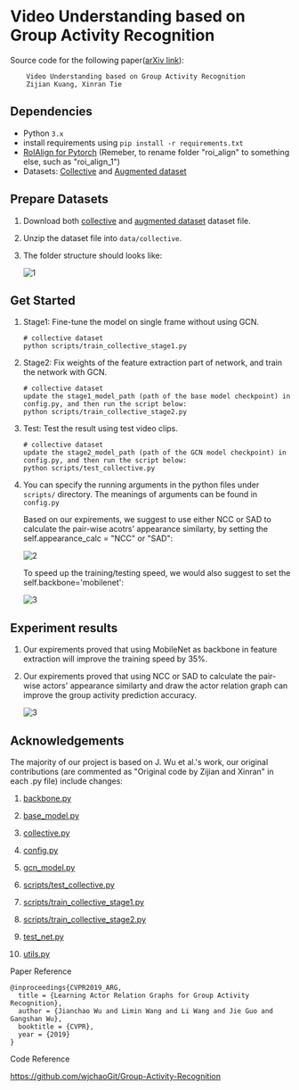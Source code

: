 
# Video Understanding based on Group Activity Recognition

Source code for the following paper([arXiv link](https://arxiv.org/abs/2010.12968)):

        Video Understanding based on Group Activity Recognition
        Zijian Kuang, Xinran Tie



## Dependencies

- Python `3.x`
- install requirements using `pip install -r requirements.txt`
- [RoIAlign for Pytorch](https://github.com/longcw/RoIAlign.pytorch) (Remeber, to rename folder "roi_align" to something else, such as "roi_align_1")
- Datasets: [Collective](http://vhosts.eecs.umich.edu/vision//activity-dataset.html) and [Augmented dataset](http://vhosts.eecs.umich.edu/vision//activity-dataset.html)



## Prepare Datasets

1. Download both [collective](http://vhosts.eecs.umich.edu/vision//ActivityDataset.zip) and [augmented dataset](http://vhosts.eecs.umich.edu/vision//ActivityDataset2.tar.gz) dataset file.
2. Unzip the dataset file into `data/collective`.
3. The folder structure should looks like: 

   ![1](https://github.com/kuangzijian/Group-Activity-Recognition/blob/master/read_me_pictures/folder_structure.png)



## Get Started

1. Stage1: Fine-tune the model on single frame without using GCN.

    ```shell    
    # collective dataset
    python scripts/train_collective_stage1.py
    ```

2. Stage2: Fix weights of the feature extraction part of network, and train the network with GCN.

    ```shell
    # collective dataset
    update the stage1_model_path (path of the base model checkpoint) in config.py, and then run the script below:
    python scripts/train_collective_stage2.py
    ```

3. Test: Test the result using test video clips.
    ```shell
    # collective dataset
    update the stage2_model_path (path of the GCN model checkpoint) in config.py, and then run the script below:
    python scripts/test_collective.py
    ```
    
4. You can specify the running arguments in the python files under `scripts/` directory. The meanings of arguments can be found in `config.py`
   
   Based on our expirements, we suggest to use either NCC or SAD to calculate the pair-wise acotrs' appearance similarty, by setting the self.appearance_calc = "NCC" or "SAD":
      
   ![2](https://github.com/kuangzijian/Group-Activity-Recognition/blob/master/read_me_pictures/appearance_calc.png)

   To speed up the training/testing speed, we would also suggest to set the self.backbone='mobilenet':
   
   ![3](https://github.com/kuangzijian/Group-Activity-Recognition/blob/master/read_me_pictures/back_bone.png)
   
## Experiment results
   
1. Our expirements proved that using MobileNet as backbone in feature extraction will improve the training speed by 35%.

2. Our expirements proved that using NCC or SAD to calculate the pair-wise actors' appearance similarty and draw the actor relation graph can improve the group activity prediction accuracy.

   ![3](https://github.com/kuangzijian/Group-Activity-Recognition/blob/master/read_me_pictures/experiments.png)

## Acknowledgements


The majority of our project is based on J. Wu et al.'s work, our original contributions (are commented as "Original code by Zijian and Xinran" in each .py file) include changes:    
1. [backbone.py](https://github.com/kuangzijian/UAlberta-Multimedia-Master-Program-Group-Activity-Recognition/blob/master/backbone.py)

2. [base_model.py](https://github.com/kuangzijian/UAlberta-Multimedia-Master-Program-Group-Activity-Recognition/blob/master/base_model.py)

3. [collective.py](https://github.com/kuangzijian/UAlberta-Multimedia-Master-Program-Group-Activity-Recognition/blob/master/collective.py)

4. [config.py](https://github.com/kuangzijian/UAlberta-Multimedia-Master-Program-Group-Activity-Recognition/blob/master/config.py)

5. [gcn_model.py](https://github.com/kuangzijian/UAlberta-Multimedia-Master-Program-Group-Activity-Recognition/blob/master/gcn_model.py)

6. [scripts/test_collective.py](https://github.com/kuangzijian/UAlberta-Multimedia-Master-Program-Group-Activity-Recognition/blob/master/scripts/test_collective.py)

7. [scripts/train_collective_stage1.py](https://github.com/kuangzijian/UAlberta-Multimedia-Master-Program-Group-Activity-Recognition/blob/master/scripts/train_collective_stage1.py)

8. [scripts/train_collective_stage2.py](https://github.com/kuangzijian/UAlberta-Multimedia-Master-Program-Group-Activity-Recognition/blob/master/scripts/train_collective_stage2.py)

9. [test_net.py](https://github.com/kuangzijian/UAlberta-Multimedia-Master-Program-Group-Activity-Recognition/blob/master/test_net.py)

10. [utils.py](https://github.com/kuangzijian/UAlberta-Multimedia-Master-Program-Group-Activity-Recognition/blob/master/utils.py)

Paper Reference
```
@inproceedings{CVPR2019_ARG,
  title = {Learning Actor Relation Graphs for Group Activity Recognition},
  author = {Jianchao Wu and Limin Wang and Li Wang and Jie Guo and Gangshan Wu},
  booktitle = {CVPR},
  year = {2019}
}
```
Code Reference

https://github.com/wjchaoGit/Group-Activity-Recognition




